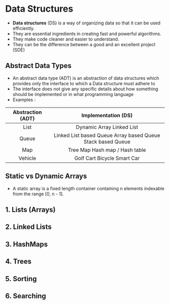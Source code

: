 # Data Structures 

- **Data structures** (DS) is a way of organizing data so that it can be used efficiently.
- They are essential ingredients in creating fast and powerful algorithms.
- They make code cleaner and easier to understand. 
- They can be the difference between a good and an excellent project (SDE)

## Abstract Data Types 

- An abstract data type (ADT) is an abstraction of data structures which provides only the interface to which a Data structure must adhere to 
- The interface does not give any specific details about how something should be implemented or in what programming language
- Examples : 

| **Abstraction (ADT)** 	|                   **Implementation (DS)**                   	|
|:---------------------:	|:-----------------------------------------------------------:	|
|         List          	|                  Dynamic Array Linked List                  	|
|         Queue         	| Linked List based Queue Array based Queue Stack based Queue 	|
|          Map          	|                Tree Map Hash map / Hash table               	|
|        Vehicle        	|                 Golf Cart  Bicycle Smart Car                	| 

## Static vs Dynamic Arrays 

- A static array is a fixed length container containing n elements indexable from the range [0, n - 1].

## 1. Lists (Arrays)

## 2. Linked Lists 

## 3. HashMaps

## 4. Trees 

## 5. Sorting 

## 6. Searching 
